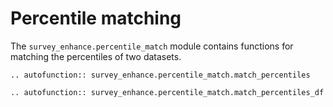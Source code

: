# Percentile matching

The `survey_enhance.percentile_match` module contains functions for matching the percentiles of two datasets.

```{eval-rst}
.. autofunction:: survey_enhance.percentile_match.match_percentiles
```

```{eval-rst}
.. autofunction:: survey_enhance.percentile_match.match_percentiles_df
```
